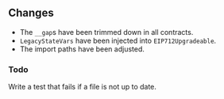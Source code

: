 ## Changes

- The `__gap`s have been trimmed down in all contracts.
- `LegacyStateVars` have been injected into `EIP712Upgradeable`.
- The import paths have been adjusted.

### Todo

Write a test that fails if a file is not up to date.

